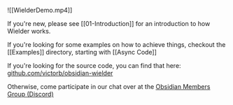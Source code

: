 ![[WielderDemo.mp4]]

If you're new, please see [[01-Introduction]] for an introduction to how Wielder works.

If you're looking for some examples on how to achieve things, checkout the [[Examples]] directory, starting with [[Async Code]]

If you're looking for the source code, you can find that here: [github.com/victorb/obsidian-wielder](https://github.com/victorb/obsidian-wielder)

Otherwise, come participate in our chat over at the [Obsidian Members Group (Discord)](https://discord.gg/veuWUTm)

